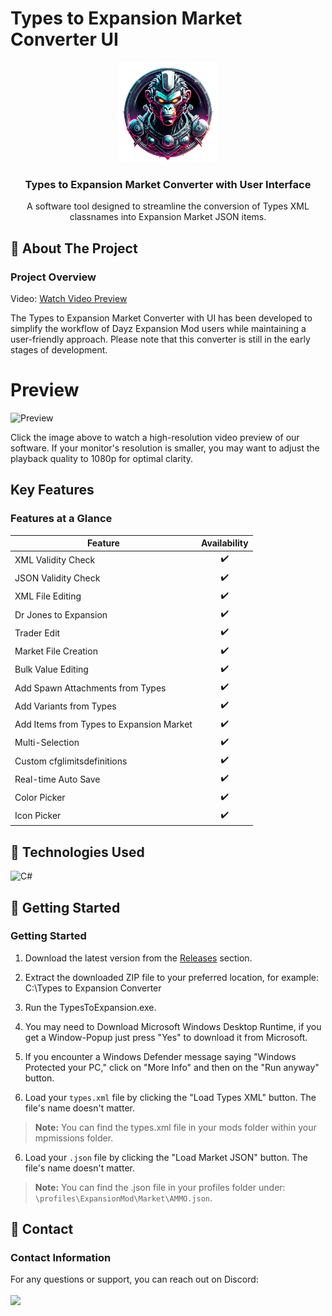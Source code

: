 # Types to Expansion Market Converter UI

<p align="center">
  <a href="https://github.com/Ninjin89/Types-to-Expansion-Market-Converter-UI">
    <img src="https://github.com/Ninjin89/Types-to-Expansion-Market-Converter-UI/blob/main/previews/icon2.png?raw=true" alt="Logo" width="160" height="160">
  </a>
</p>

<h3 align="center">Types to Expansion Market Converter with User Interface</h3>

<p align="center">A software tool designed to streamline the conversion of Types XML classnames into Expansion Market JSON items.</p>


## :beginner: About The Project
### Project Overview

Video:
[Watch Video Preview](https://www.youtube.com/watch?v=_P_d2KC_sKo)

The Types to Expansion Market Converter with UI has been developed to simplify the workflow of Dayz Expansion Mod users while maintaining a user-friendly approach. Please note that this converter is still in the early stages of development.

# Preview
![Preview](https://github.com/Ninjin89/Types-to-Expansion-Market-Converter-UI/assets/25750563/7f0a43c9-afcc-419b-b6a3-161a04713fd3)

Click the image above to watch a high-resolution video preview of our software. If your monitor's resolution is smaller, you may want to adjust the playback quality to 1080p for optimal clarity.

## Key Features
### Features at a Glance

| Feature                        | Availability |
| ------------------------------- | :----------: |
| XML Validity Check             |      ✔️      |
| JSON Validity Check            |      ✔️      |
| XML File Editing             |      ✔️      |
| Dr Jones to Expansion |   ✔️ |
| Trader Edit |   ✔️ |
| Market File Creation |   ✔️ |
| Bulk Value Editing             |      ✔️      |
| Add Spawn Attachments from Types |    ✔️      |
| Add Variants from Types        |      ✔️      |
| Add Items from Types to Expansion Market |  ✔️  |
| Multi-Selection                |      ✔️      |
| Custom cfglimitsdefinitions               |      ✔️      |
| Real-time Auto Save            |      ✔️      |
| Color Picker |   ✔️ |
| Icon Picker |   ✔️ |



## :nut_and_bolt: Technologies Used

![C#](https://img.shields.io/badge/c%23-%23239120.svg?style=for-the-badge&logo=c-sharp&logoColor=white)

## :notebook: Getting Started
### Getting Started

1. Download the latest version from the [Releases](https://github.com/Ninjin89/Types-to-Expansion-Market-Converter-UI/releases) section.

2. Extract the downloaded ZIP file to your preferred location, for example:
C:\Types to Expansion Converter

3. Run the TypesToExpansion.exe.

4. You may need to Download Microsoft Windows Desktop Runtime, if you get a Window-Popup just press "Yes" to download it from Microsoft.

6. If you encounter a Windows Defender message saying "Windows Protected your PC," click on "More Info" and then on the "Run anyway" button.

7. Load your `types.xml` file by clicking the "Load Types XML" button. The file's name doesn't matter.

> **Note:** You can find the types.xml file in your mods folder within your mpmissions folder.

6. Load your `.json` file by clicking the "Load Market JSON" button. The file's name doesn't matter.

> **Note:** You can find the .json file in your profiles folder under:
`\profiles\ExpansionMod\Market\AMMO.json`.

## :rocket: Contact
### Contact Information

For any questions or support, you can reach out on Discord:
<br></br>
<a href="https://discord.gg/mEPT9KNSxs"><img src="https://amplication.com/images/discord_banner_purple.svg" /></a>



<!-- MARKDOWN LINKS & IMAGES -->
<!-- https://www.markdownguide.org/basic-syntax/#reference-style-links -->
[contributors-shield]: https://img.shields.io/github/contributors/github_username/repo_name.svg?style=for-the-badge
[contributors-url]: https://github.com/github_username/repo_name/graphs/contributors
[forks-shield]: https://img.shields.io/github/forks/github_username/repo_name.svg?style=for-the-badge
[forks-url]: https://github.com/github_username/repo_name/network/members
[stars-shield]: https://img.shields.io/github/stars/github_username/repo_name.svg?style=for-the-badge
[stars-url]: https://github.com/github_username/repo_name/stargazers
[issues-shield]: https://img.shields.io/github/issues/github_username/repo_name.svg?style=for-the-badge
[issues-url]: https://github.com/github_username/repo_name/issues
[license-shield]: https://img.shields.io/github/license/github_username/repo_name.svg?style=for-the-badge
[license-url]: https://github.com/github_username/repo_name/blob/master/LICENSE.txt
[linkedin-shield]: https://img.shields.io/badge/-LinkedIn-black.svg?style=for-the-badge&logo=linkedin&colorB=555
[linkedin-url]: https://linkedin.com/in/linkedin_username
[product-screenshot]: https://github.com/Ninjin89/Types-to-Expansion-Market-Converter-UI/blob/main/previews/1.2preview.gif?raw=true
[Next.js]: https://img.shields.io/badge/next.js-000000?style=for-the-badge&logo=nextdotjs&logoColor=white
[Next-url]: https://nextjs.org/
[React.js]: https://img.shields.io/badge/React-20232A?style=for-the-badge&logo=react&logoColor=61DAFB
[React-url]: https://reactjs.org/
[Vue.js]: https://img.shields.io/badge/Vue.js-35495E?style=for-the-badge&logo=vuedotjs&logoColor=4FC08D
[Vue-url]: https://vuejs.org/
[Angular.io]: https://img.shields.io/badge/Angular-DD0031?style=for-the-badge&logo=angular&logoColor=white
[Angular-url]: https://angular.io/
[Svelte.dev]: https://img.shields.io/badge/Svelte-4A4A55?style=for-the-badge&logo=svelte&logoColor=FF3E00
[Svelte-url]: https://svelte.dev/
[Laravel.com]: https://img.shields.io/badge/Laravel-FF2D20?style=for-the-badge&logo=laravel&logoColor=white
[Laravel-url]: https://laravel.com
[Bootstrap.com]: https://img.shields.io/badge/Bootstrap-563D7C?style=for-the-badge&logo=bootstrap&logoColor=white
[Bootstrap-url]: https://getbootstrap.com
[JQuery.com]: https://img.shields.io/badge/jQuery-0769AD?style=for-the-badge&logo=jquery&logoColor=white
